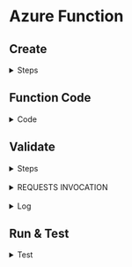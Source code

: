 # Azure Function

## Create 

<details>
<summary>Steps</summary>

<img src="./azure_images/a1.png" alt="Creating Azure Function" width="500">
<br />

<img src="./azure_images/a2.png" alt="Creating Azure Function" width="500">
<br />

<img src="./azure_images/a3.png" alt="Creating Azure Function" width="500">
<br />

<img src="./azure_images/a4.png" alt="Creating Azure Function" width="500">
<br />

<img src="./azure_images/a5.png" alt="Creating Azure Function" width="500">
<br />

<img src="./azure_images/a6.png" alt="Creating Azure Function" width="500">
<br />

<img src="./azure_images/a7.png" alt="Creating Azure Function" width="500">
<br />

<img src="./azure_images/a8.png" alt="Creating Azure Function" width="500">
<br />

<img src="./azure_images/a9.png" alt="Creating Azure Function" width="500">
<br />

<img src="./azure_images/a10.png" alt="Creating Azure Function" width="500">

</details>

## Function Code

<details>
<summary>Code</summary>

<br />

> As partially visible in step 8 of creation steps above 

<br />

```bash
import azure.functions as func
import logging

app = func.FunctionApp(http_auth_level=func.AuthLevel.FUNCTION)

@app.route(route="http_trigger1")
def http_trigger1(req: func.HttpRequest) -> func.HttpResponse:
    logging.info('Python HTTP trigger function processed a request.')

    hba1c_str = req.params.get('hba1c')

    if not hba1c_str:
        try:
            req_body = req.get_json()
            hba1c_str = req_body.get('hba1c')
        except ValueError:
            hba1c_str = None

    try:
        hba1c = float(hba1c_str) if hba1c_str else None
    except ValueError:
        hba1c = None

    if hba1c is not None:
        if hba1c <= 4.0:
            status = "Cause for concern — please see a doctor"
        elif 4.1 <= hba1c <= 5.7:
            status = "Normal (You do not have Diabetes)"
        elif 5.8 <= hba1c <= 6.5:
            status = "You Are Prediabetic"
        else:
            status = "Abnormal (You Have Diabetes)"
        message = f"Your HbA1C level is {hba1c}% which means: {status}."
    else:
        message = (
            "This HTTP triggered function executed successfully. "
            "Enter a 'hba1c' value in the query string or request body to receive an interpretation."
        )

    return func.HttpResponse(message, status_code=200)
```

</details>

## Validate

<details>
<summary>Steps</summary>

<br />

<img src="./azure_images/upandrunning.png" alt="Function created" width="800">

<br />

<img src="./azure_images/a11.png" alt="Function created" width="700">

<br />

<img src="./azure_images/a12_colabcode.png" alt="Function created" width="700">

<br />

>  #13 was called-in sick. Unlucky bugger!

<br />

<img src="./azure_images/a14.png" alt="Google Colab" width="800">

</details>

<br />

<details>
<summary>REQUESTS INVOCATION</summary>

```bash
import requests

BASE_URL = "https://serverless1-dca6gxfkhadfc0b2.canadacentral-01.azurewebsites.net/"
FUNCTION = "http_trigger1"
KEY = "enter auto generated key here"

url = f"{BASE_URL}/api/{FUNCTION}"
params = {"hba1c": "5", "code": KEY}

print(url)
print(params)

azure_response = requests.get(url, params=params, timeout=20)

print(azure_response.status_code)
print(azure_response.text)
```
</details>

<br />

<details>
<summary>Log</summary>

<br />

<img src="./azure_images/a16logs.png" alt="Log" width="800">

<br />

</details>

## Run & Test

<details>
<summary>Test</summary>

<br />

> HbA1C = 4

<img src="./azure_images/test1.png" alt="Function test" width="700">

<br />

> HbA1C = 5

<img src="./azure_images/test2.png" alt="Function test" width="700">

<br />

> HbA1C = 6

<img src="./azure_images/test3.png" alt="Function test" width="700">

<br />

> HbA1C = 7

<img src="./azure_images/test4.png" alt="Function test" width="700">

<br />
</details>


